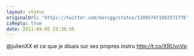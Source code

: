 ```yaml
---
layout: status
originalUrl: 'https://twitter.com/marcgg/status/110857471882571776'
isReply: true
date: 2011-09-05 23:30:55
---
```


@julienXX et ce que je disais sur ses propres instru http://t.co/XRUvcVp
